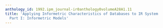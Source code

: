 ```yaml
---
anthology_id: 1992.ipm_journal-ir0anthology0volumeA28A1.11
title: 'Applying Informetric Characteristics of Databases to IR System File Design,
  Part I: Informetric Models'
---
```

